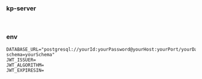 ### kp-server

<br>

### env
```.dotenv
DATABASE_URL="postgresql://yourId:yourPassword@yourHost:yourPort/yourDatabase?schema=yourSchema"
JWT_ISSUER=
JWT_ALGORITHM=
JWT_EXPIRESIN=
```